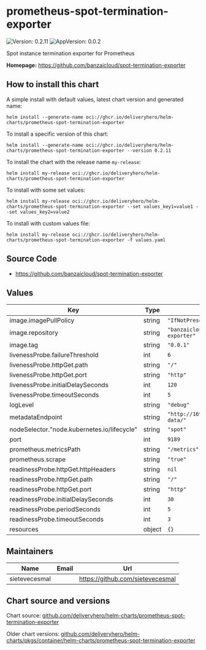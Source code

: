 # prometheus-spot-termination-exporter

![Version: 0.2.11](https://img.shields.io/badge/Version-0.2.11-informational?style=flat-square) ![AppVersion: 0.0.2](https://img.shields.io/badge/AppVersion-0.0.2-informational?style=flat-square)

Spot instance termination exporter for Prometheus

**Homepage:** <https://github.com/banzaicloud/spot-termination-exporter>

## How to install this chart

A simple install with default values, latest chart version and generated name:

```console
helm install --generate-name oci://ghcr.io/deliveryhero/helm-charts/prometheus-spot-termination-exporter
```

To install a specific version of this chart:

```console
helm install --generate-name oci://ghcr.io/deliveryhero/helm-charts/prometheus-spot-termination-exporter --version 0.2.11
```

To install the chart with the release name `my-release`:

```console
helm install my-release oci://ghcr.io/deliveryhero/helm-charts/prometheus-spot-termination-exporter
```

To install with some set values:

```console
helm install my-release oci://ghcr.io/deliveryhero/helm-charts/prometheus-spot-termination-exporter --set values_key1=value1 --set values_key2=value2
```

To install with custom values file:

```console
helm install my-release oci://ghcr.io/deliveryhero/helm-charts/prometheus-spot-termination-exporter -f values.yaml
```

## Source Code

* <https://github.com/banzaicloud/spot-termination-exporter>

## Values

| Key | Type | Default | Description |
|-----|------|---------|-------------|
| image.imagePullPolicy | string | `"IfNotPresent"` |  |
| image.repository | string | `"banzaicloud/spot-termination-exporter"` |  |
| image.tag | string | `"0.0.1"` |  |
| livenessProbe.failureThreshold | int | `6` |  |
| livenessProbe.httpGet.path | string | `"/"` |  |
| livenessProbe.httpGet.port | string | `"http"` |  |
| livenessProbe.initialDelaySeconds | int | `120` |  |
| livenessProbe.timeoutSeconds | int | `5` |  |
| logLevel | string | `"debug"` |  |
| metadataEndpoint | string | `"http://169.254.169.254/latest/meta-data/"` |  |
| nodeSelector."node.kubernetes.io/lifecycle" | string | `"spot"` |  |
| port | int | `9189` |  |
| prometheus.metricsPath | string | `"/metrics"` |  |
| prometheus.scrape | string | `"true"` |  |
| readinessProbe.httpGet.httpHeaders | string | `nil` |  |
| readinessProbe.httpGet.path | string | `"/"` |  |
| readinessProbe.httpGet.port | string | `"http"` |  |
| readinessProbe.initialDelaySeconds | int | `30` |  |
| readinessProbe.periodSeconds | int | `5` |  |
| readinessProbe.timeoutSeconds | int | `3` |  |
| resources | object | `{}` |  |

## Maintainers

| Name | Email | Url |
| ---- | ------ | --- |
| sietevecesmal |  | <https://github.com/sietevecesmal> |

## Chart source and versions

Chart source: [github.com/deliveryhero/helm-charts/prometheus-spot-termination-exporter](https://github.com/deliveryhero/helm-charts/tree/master/stable/prometheus-spot-termination-exporter)

Older chart versions: [github.com/deliveryhero/helm-charts/pkgs/container/helm-charts/prometheus-spot-termination-exporter](https://github.com/deliveryhero/helm-charts/pkgs/container/helm-charts%2Fprometheus-spot-termination-exporter)
